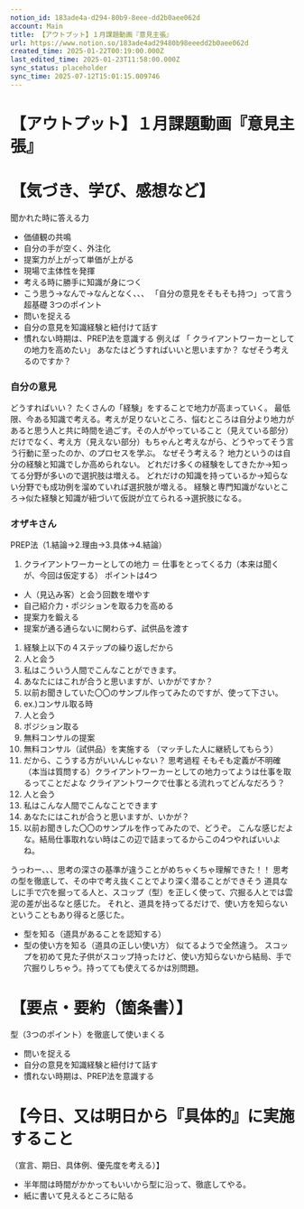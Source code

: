 ```yaml
---
notion_id: 183ade4a-d294-80b9-8eee-dd2b0aee062d
account: Main
title: 【アウトプット】１月課題動画『意見主張』
url: https://www.notion.so/183ade4ad29480b98eeedd2b0aee062d
created_time: 2025-01-22T00:19:00.000Z
last_edited_time: 2025-01-23T11:58:00.000Z
sync_status: placeholder
sync_time: 2025-07-12T15:01:15.009746
---
```

# 【アウトプット】１月課題動画『意見主張』

# 【気づき、学び、感想など】
聞かれた時に答える力
- 価値観の共鳴
- 自分の手が空く、外注化
- 提案力が上がって単価が上がる
- 現場で主体性を発揮
- 考える時に勝手に知識が身につく
- こう思う→なんで→なんとなく、、、
「自分の意見をそもそも持つ」って言う超基礎
3つのポイント
- 問いを捉える
- 自分の意見を知識経験と紐付けて話す
- 慣れない時期は、PREP法を意識する
例えば
「 クライアントワーカーとしての地力を高めたい」
あなたはどうすればいいと思いますか？
なぜそう考えるのですか？
### 自分の意見
どうすればいい？
たくさんの「経験」をすることで地力が高まっていく。
最低限、今ある知識で考える。考えが足りないところ、悩むところは自分より地力があると思う人と共に時間を過ごす。その人がやっていること（見えている部分）だけでなく、考え方（見えない部分）もちゃんと考えながら、どうやってそう言う行動に至ったのか、のプロセスを学ぶ。
なぜそう考える？
地力というのは自分の経験と知識でしか高められない。
どれだけ多くの経験をしてきたか→知ってる分野が多いので選択肢は増える。
どれだけの知識を持っているか→知らない分野でも成功例を溜めていれば選択肢が増える。
経験と専門知識がないところ→似た経験と知識が紐づいて仮説が立てられる→選択肢になる。
### オザキさん
PREP法（1.結論→2.理由→3.具体→4.結論）
1. クライアントワーカーとしての地力 ＝ 仕事をとってくる力（本来は聞くが、今回は仮定する）
  ポイントは4つ
  - 人（見込み客）と会う回数を増やす
  - 自己紹介力・ポジションを取る力を高める
  - 提案力を鍛える
  - 提案が通る通らないに関わらず、試供品を渡す
1. 経験上以下の４ステップの繰り返しだから
  1. 人と会う
  1. 私はこういう人間でこんなことができます。
  1. あなたにはこれが合うと思いますが、いかがですか？
  1. 以前お聞きしていた〇〇のサンプル作ってみたのですが、使って下さい。
1. ex.)コンサル取る時
  1. 人と会う
  1. ポジション取る
  1. 無料コンサルの提案
  1. 無料コンサル（試供品）を実施する
（マッチした人に継続してもらう）
1. だから、こうする方がいいんじゃない？
思考過程
  そもそも定義が不明確
  （本当は質問する）クライアントワーカーとしての地力ってようは仕事を取るってことだよな
  クライアントワークで仕事とる流れってどんなだろう？
  1. 人と会う
  1. 私はこんな人間でこんなことできます
  1. あなたにはこれが合うと思いますが、いかが？
  1. 以前お聞きした〇〇のサンプルを作ってみたので、どうぞ。
  こんな感じだよな。結局仕事取れない時はこの辺で詰まってるからこの4つやればいいよね。
  
うっわー、、、思考の深さの基準が違うことがめちゃくちゃ理解できた！！
思考の型を徹底して、その中で考え抜くことでより深く潜ることができそう
道具なしに手で穴を掘ってる人と、スコップ（型）を正しく使って、穴掘る人とでは雲泥の差が出るなと感じた。
それと、道具を持ってるだけで、使い方を知らないということもあり得ると感じた。
- 型を知る（道具があることを認知する）
- 型の使い方を知る（道具の正しい使い方）
似てるようで全然違う。
スコップを初めて見た子供がスコップ持ったけど、使い方知らないから結局、手で穴掘りしちゃう。持ってても使えてるかは別問題。
# 【要点・要約（箇条書）】
型（3つのポイント）を徹底して使いまくる
- 問いを捉える
- 自分の意見を知識経験と紐付けて話す
- 慣れない時期は、PREP法を意識する
# 【今日、又は明日から『具体的』に実施すること
（宣言、期日、具体例、優先度を考える）】
- 半年間は時間がかかってもいいから型に沿って、徹底してやる。
- 紙に書いて見えるところに貼る